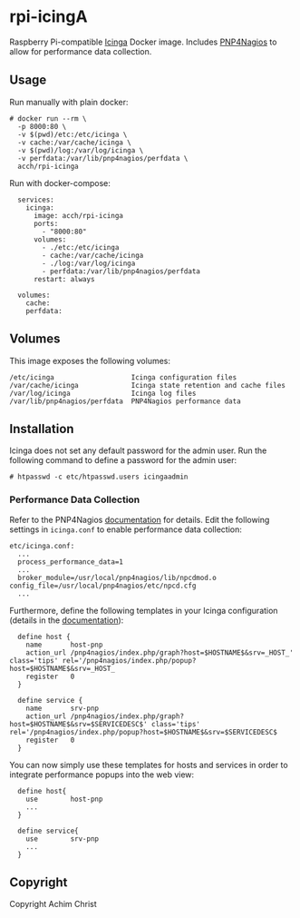 # rpi-icingA

Raspberry Pi-compatible [Icinga](http://docs.icinga.com/latest/en/) Docker image. Includes [PNP4Nagios](https://docs.pnp4nagios.org/) to allow for performance data collection.

## Usage

Run manually with plain docker:

```
# docker run --rm \
  -p 8000:80 \
  -v $(pwd)/etc:/etc/icinga \
  -v cache:/var/cache/icinga \
  -v $(pwd)/log:/var/log/icinga \
  -v perfdata:/var/lib/pnp4nagios/perfdata \
  acch/rpi-icinga
```

Run with docker-compose:

```
  services:
    icinga:
      image: acch/rpi-icinga
      ports:
        - "8000:80"
      volumes:
        - ./etc:/etc/icinga
        - cache:/var/cache/icinga
        - ./log:/var/log/icinga
        - perfdata:/var/lib/pnp4nagios/perfdata
      restart: always

  volumes:
    cache:
    perfdata:

```

## Volumes

This image exposes the following volumes:

```
/etc/icinga                   Icinga configuration files
/var/cache/icinga             Icinga state retention and cache files
/var/log/icinga               Icinga log files
/var/lib/pnp4nagios/perfdata  PNP4Nagios performance data
```

## Installation

Icinga does not set any default password for the admin user. Run the following command to define a password for the admin user:

```
# htpasswd -c etc/htpasswd.users icingaadmin
```

### Performance Data Collection

Refer to the PNP4Nagios [documentation](https://docs.pnp4nagios.org/pnp-0.6/config#bulk_mode_with_npcd_and_npcdmod) for details. Edit the following settings in `icinga.conf` to enable performance data collection:

```
etc/icinga.conf:
  ...
  process_performance_data=1
  ...
  broker_module=/usr/local/pnp4nagios/lib/npcdmod.o config_file=/usr/local/pnp4nagios/etc/npcd.cfg
  ...
```

Furthermore, define the following templates in your Icinga configuration (details in the [documentation](https://docs.pnp4nagios.org/pnp-0.6/webfe#popups)):

```
  define host {
    name       host-pnp
    action_url /pnp4nagios/index.php/graph?host=$HOSTNAME$&srv=_HOST_' class='tips' rel='/pnp4nagios/index.php/popup?host=$HOSTNAME$&srv=_HOST_
    register   0
  }
 
  define service {
    name       srv-pnp
    action_url /pnp4nagios/index.php/graph?host=$HOSTNAME$&srv=$SERVICEDESC$' class='tips' rel='/pnp4nagios/index.php/popup?host=$HOSTNAME$&srv=$SERVICEDESC$
    register   0
  }
```

You can now simply use these templates for hosts and services in order to integrate performance popups into the web view:

```
  define host{
    use        host-pnp
    ...
  }

  define service{
    use        srv-pnp
    ...
  }
```

## Copyright

Copyright Achim Christ
